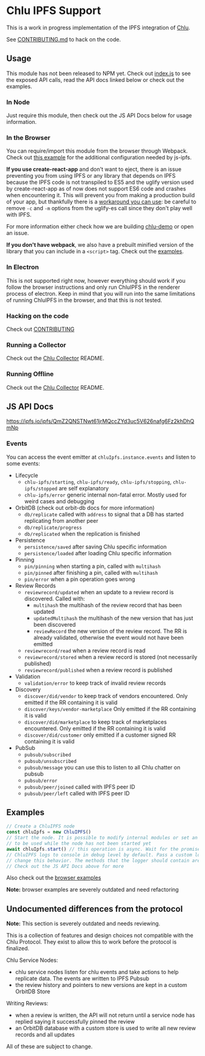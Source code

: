 # Chlu IPFS Support

This is a work in progress implementation of the IPFS integration of [Chlu](https://chlu.io).

See [CONTRIBUTING.md](https://github.com/ChluNetwork/chlu-ipfs-support/blob/master/CONTRIBUTING.md) to hack on the code.

## Usage

This module has not been released to NPM yet. Check out [index.js](https://github.com/ChluNetwork/chlu-ipfs-support/blob/master/src/index.js) to see the exposed API calls,
read the API docs linked below or check out the examples.

### In Node

Just require this module, then check out the JS API Docs below for usage information.

### In the Browser

You can require/import this module from the browser through Webpack. Check out [this example](https://github.com/ipfs/js-ipfs/tree/master/examples/browser-webpack) for the additional configuration needed by js-ipfs.

__If you use create-react-app__ and don't want to eject, there is an issue preventing you from using IPFS or any library that
depends on IPFS because the IPFS code is not transpiled to ES5 and the uglify version used by create-react-app as of now
does not support ES6 code and crashes when encountering it. This will prevent you from making a production build of your
app, but thankfully there is a [workaround you can use](https://github.com/facebook/create-react-app/issues/2108#issuecomment-347623672):
be careful to remove `-c` and `-m` options from the uglify-es call since they don't play well with IPFS.

For more information either check how we are building [chlu-demo](https://github.com/ChluNetwork/chlu-demo) or open an issue.

__If you don't have webpack__, we also have a prebuilt minified version of the library that you can include in a `<script>` tag.
Check out the [examples](https://github.com/ChluNetwork/chlu-ipfs-support/blob/master/examples).

### In Electron

This is not supported right now, however everything should work if you follow the browser instructions and only run ChluIPFS in the renderer process of electron.
Keep in mind that you will run into the same limitations of running ChluIPFS in the browser, and that this is not tested.

### Hacking on the code

Check out [CONTRIBUTING](https://github.com/ChluNetwork/chlu-ipfs-support/blob/master/CONTRIBUTING.md)

### Running a Collector

Check out the [Chlu Collector](https://github.com/ChluNetwork/chlu-collector) README.

### Running Offline

Check out the [Chlu Collector](https://github.com/ChluNetwork/chlu-collector) README.

## JS API Docs

https://ipfs.io/ipfs/QmZ2QNSTNwt61jrMQccZYd3uc5V626nafg6Fz2khDhQmNp

### Events

You can access the event emitter at `chluIpfs.instance.events` and listen to some events:

- Lifecycle
  - `chlu-ipfs/starting`, `chlu-ipfs/ready`, `chlu-ipfs/stopping`, `chlu-ipfs/stopped` are self explanatory
  - `chlu-ipfs/error` generic internal non-fatal error. Mostly used for weird cases and debugging
- OrbitDB (check out orbit-db docs for more information)
  - `db/replicate` called with `address` to signal that a DB has started replicating from another peer
  - `db/replicate/progress`
  - `db/replicated` when the replication is finished
- Persistence
  - `persistence/saved` after saving Chlu specific information
  - `persistence/loaded` after loading Chlu specific information
- Pinning
  - `pin/pinning` when starting a pin, called with `multihash`
  - `pin/pinned` after finishing a pin, called with `multihash`
  - `pin/error` when a pin operation goes wrong
- Review Records
  - `reviewrecord/updated` when an update to a review record is discovered.
  Called with:
    - `multihash` the multihash of the review record that has been updated
    - `updatedMultihash` the multihash of the new version that has just been discovered
    - `reviewRecord` the new version of the review record. The RR is already validated, otherwise the event
    would not have been emitted
  - `reviewrecord/read` when a review record is read
  - `reviewrecord/stored` when a review record is stored (not necessarily published)
  - `reviewrecord/published` when a review record is published
- Validation
  - `validation/error` to keep track of invalid review records
- Discovery
  - `discover/did/vendor` to keep track of vendors encountered. Only emitted if the RR containing it is valid
  - `discover/keys/vendor-marketplace` Only emitted if the RR containing it is valid
  - `discover/did/marketplace` to keep track of marketplaces encountered. Only emitted if the RR containing it is valid
  - `discover/did/customer` only emitted if a customer signed RR containing it is valid
- PubSub
  - `pubsub/subscribed`
  - `pubsub/unsubscribed`
  - `pubsub/message` you can use this to listen to all Chlu chatter on pubsub
  - `pubsub/error`
  - `pubsub/peer/joined` called with IPFS peer ID
  - `pubsub/peer/left` called with IPFS peer ID

## Examples

```javascript
// Create a ChluIPFS node
const chluIpfs = new ChluIPFS()
// Start the node. It is possible to modify internal modules or set an existing IPFS instance
// to be used while the node has not been started yet
await chluIpfs.start() // this operation is async. Wait for the promise to resolve before doing anything else
// ChluIPFS logs to console in debug level by default. Pass a custom logger object to the constructor to
// change this behavior. The methods that the logger should contain are error, warn, info and debug
// Check out the JS API Docs above for more
```

Also check out the [browser examples](https://github.com/ChluNetwork/chlu-ipfs-support/blob/master/examples)

__Note:__ browser examples are severely outdated and need refactoring

## Undocumented differences from the protocol

__Note:__ This section is severely outdated and needs reviewing.

This is a collection of features and design choices not compatible with the Chlu Protocol. They exist to allow this to work before the protocol is finalized.

Chlu Service Nodes:

- chlu service nodes listen for chlu events and take actions to help replicate data. The events are written to IPFS Pubsub
- the review history and pointers to new versions are kept in a custom OrbitDB Store

Writing Reviews:

- when a review is written, the API will not return until a service node has replied saying it successfully pinned the review
- an OrbitDB database with a custom store is used to write all new review records and all updates

All of these are subject to change.